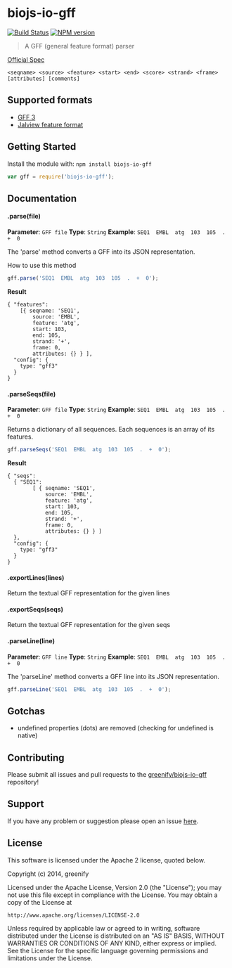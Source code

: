 # biojs-io-gff

[![Build Status](https://secure.travis-ci.org/greenify/biojs-io-gff.png?branch=master)](http://travis-ci.org/greenify/biojs-io-gff)
[![NPM version](https://badge-me.herokuapp.com/api/npm/biojs-io-gff.png)](http://badges.enytc.com/for/npm/biojs-io-gff) 

> A GFF (general feature format) parser

[Official Spec](https://www.sanger.ac.uk/resources/software/gff/spec.html)

```
<seqname> <source> <feature> <start> <end> <score> <strand> <frame> [attributes] [comments]
```

## Supported formats

* [GFF 3](http://www.sequenceontology.org/gff3.shtml)
* [Jalview feature format](http://www.jalview.org/help/html/features/featuresFormat.html)

## Getting Started
Install the module with: `npm install biojs-io-gff`

```javascript
var gff = require('biojs-io-gff');
```

## Documentation

#### .parse(file)

**Parameter**: `GFF file`
**Type**: `String`
**Example**: `SEQ1  EMBL  atg  103  105  .  +  0`

The 'parse' method converts a GFF into its JSON representation.

How to use this method

```javascript
gff.parse('SEQ1  EMBL  atg  103  105  .  +  0');
```

__Result__

```
{ "features":
	[{ seqname: 'SEQ1',
    	source: 'EMBL',
    	feature: 'atg',
    	start: 103,
    	end: 105,
    	strand: '+',
    	frame: 0,
    	attributes: {} } ],
  "config": {
	type: "gff3"
  }
}
```

#### .parseSeqs(file)

**Parameter**: `GFF file`
**Type**: `String`
**Example**: `SEQ1  EMBL  atg  103  105  .  +  0`

Returns a dictionary of all sequences. Each sequences is an array of its features.

```javascript
gff.parseSeqs('SEQ1  EMBL  atg  103  105  .  +  0');
```

__Result__

```
{ "seqs":
  { "SEQ1": 
		[ { seqname: 'SEQ1',
		    source: 'EMBL',
		    feature: 'atg',
		    start: 103,
	    	end: 105,
	    	strand: '+',
	    	frame: 0,
	    	attributes: {} } ]
  },
  "config": {
	type: "gff3"
  }
}
```

#### .exportLines(lines)

Return the textual GFF representation for the given lines

#### .exportSeqs(seqs)

Return the textual GFF representation for the given seqs

#### .parseLine(line)

**Parameter**: `GFF line`
**Type**: `String`
**Example**: `SEQ1  EMBL  atg  103  105  .  +  0`

The 'parseLine' method converts a GFF line into its JSON representation.


```javascript
gff.parseLine('SEQ1  EMBL  atg  103  105  .  +  0');
```

## Gotchas

* undefined properties (dots) are removed (checking for undefined is native)

## Contributing

Please submit all issues and pull requests to the [greenify/biojs-io-gff](http://github.com/greenify/biojs-io-gff) repository!

## Support
If you have any problem or suggestion please open an issue [here](https://github.com/greenify/biojs-io-gff/issues).

## License 


This software is licensed under the Apache 2 license, quoted below.

Copyright (c) 2014, greenify

Licensed under the Apache License, Version 2.0 (the "License"); you may not
use this file except in compliance with the License. You may obtain a copy of
the License at

    http://www.apache.org/licenses/LICENSE-2.0

Unless required by applicable law or agreed to in writing, software
distributed under the License is distributed on an "AS IS" BASIS, WITHOUT
WARRANTIES OR CONDITIONS OF ANY KIND, either express or implied. See the
License for the specific language governing permissions and limitations under
the License.
